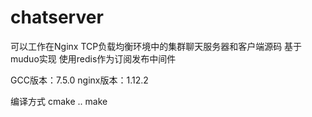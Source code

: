 # chatserver
可以工作在Nginx TCP负载均衡环境中的集群聊天服务器和客户端源码 基于muduo实现 使用redis作为订阅发布中间件

GCC版本：7.5.0
nginx版本：1.12.2

编译方式
cmake ..
make